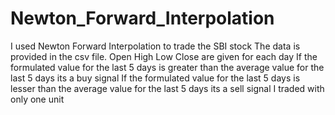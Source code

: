 # Newton_Forward_Interpolation
I used Newton Forward Interpolation to trade the SBI stock
The data is provided in the csv file. 
Open High Low Close are given for each day
If the formulated value for the last 5 days is greater than the average value for the last 5 days its a buy signal
If the formulated value for the last 5 days is lesser than the average value for the last 5 days its a sell signal
I traded with only one unit 
